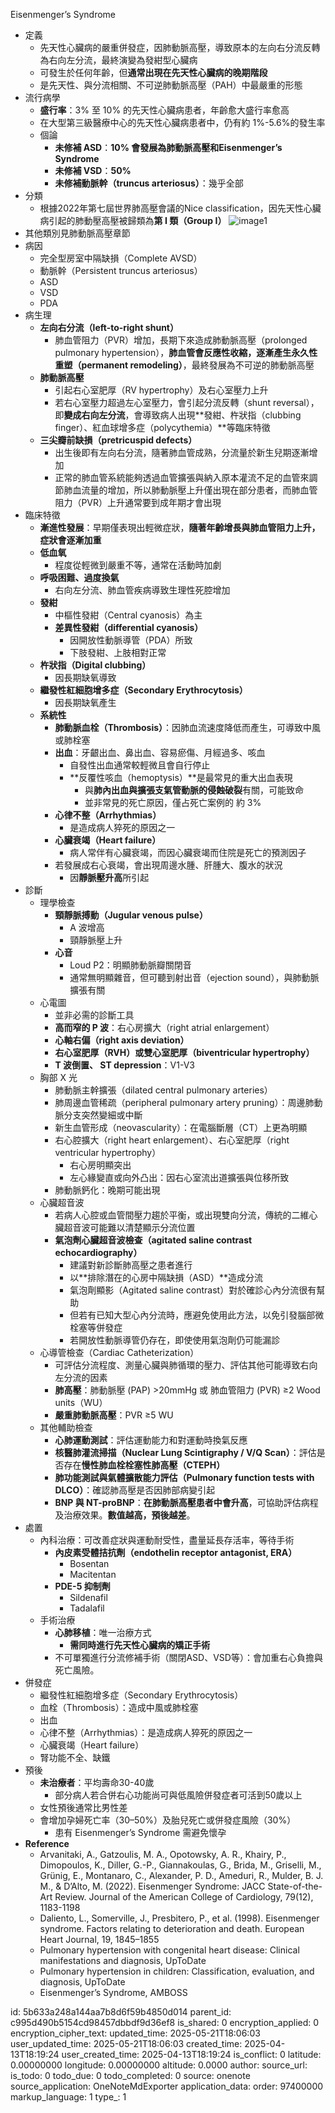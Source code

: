 Eisenmenger’s Syndrome

- 定義
  - 先天性心臟病的嚴重併發症，因肺動脈高壓，導致原本的左向右分流反轉為右向左分流，最終演變為發紺型心臟病
  - 可發生於任何年齡，但**通常出現在先天性心臟病的晚期階段**
  - 是先天性、與分流相關、不可逆肺動脈高壓（PAH）中最嚴重的形態
- 流行病學
  - **盛行率**：3% 至 10% 的先天性心臟病患者，年齡愈大盛行率愈高
  - 在大型第三級醫療中心的先天性心臟病患者中，仍有約 1%-5.6%的發生率
  - 個論
    - **未修補 ASD**：**10% 會發展為肺動脈高壓和Eisenmenger’s Syndrome**
    - **未修補 VSD**：**50%**
    - **未修補動脈幹（truncus arteriosus）**：幾乎全部
- 分類
  - 根據2022年第七屆世界肺高壓會議的Nice classification，因先天性心臟病引起的肺動壓高壓被歸類為**第 I 類（Group I）**
![image1](:/42d79bf15af845b78de2da8bb7dfcf52)
- 其他類別見肺動脈高壓章節
- 病因
  - 完全型房室中隔缺損（Complete AVSD）
  - 動脈幹（Persistent truncus arteriosus）
  - ASD
  - VSD
  - PDA
- 病生理
  - **左向右分流（left-to-right shunt）**
    - 肺血管阻力（PVR）增加，長期下來造成肺動脈高壓（prolonged pulmonary hypertension），**肺血管會反應性收縮，逐漸產生永久性重塑（permanent remodeling）**，最終發展為不可逆的肺動脈高壓
  - **肺動脈高壓**
    - 引起右心室肥厚（RV hypertrophy）及右心室壓力上升
    - 若右心室壓力超過左心室壓力，會引起分流反轉（shunt reversal），即**變成右向左分流**，會導致病人出現**發紺、杵狀指（clubbing finger）、紅血球增多症（polycythemia）**等臨床特徵
  - **三尖瓣前缺損（pretricuspid defects）**
    - 出生後即有左向右分流，隨著肺血管成熟，分流量於新生兒期逐漸增加
    - 正常的肺血管系統能夠透過血管擴張與納入原本灌流不足的血管來調節肺血流量的增加，所以肺動脈壓上升僅出現在部分患者，而肺血管阻力（PVR）上升通常要到成年期才會出現
- 臨床特徵
  - **漸進性發展**：早期僅表現出輕微症狀，**隨著年齡增長與肺血管阻力上升，症狀會逐漸加重**
  - **低血氧**
    - 程度從輕微到嚴重不等，通常在活動時加劇
  - **呼吸困難、過度換氣**
    - 右向左分流、肺血管疾病導致生理性死腔增加
  - **發紺**
    - 中樞性發紺（Central cyanosis）為主
    - **差異性發紺（differential cyanosis）**
      - 因開放性動脈導管（PDA）所致
      - 下肢發紺、上肢相對正常
  - **杵狀指（Digital clubbing）**
    - 因長期缺氧導致
  - **繼發性紅細胞增多症（Secondary Erythrocytosis）**
    - 因長期缺氧產生
  - **系統性**
    - **肺動脈血栓（Thrombosis）**：因肺血流速度降低而產生，可導致中風或肺栓塞
    - **出血**：牙齦出血、鼻出血、容易瘀傷、月經過多、咳血
      - 自發性出血通常較輕微且會自行停止
      - **反覆性咳血（hemoptysis）**是最常見的重大出血表現
        - 與**肺內出血與擴張支氣管動脈的侵蝕破裂**有關，可能致命
        - 並非常見的死亡原因，僅占死亡案例的 約 3%
    - **心律不整（Arrhythmias）**
      - 是造成病人猝死的原因之一
    - **心臟衰竭（Heart failure）**
      - 病人常伴有心臟衰竭，而因心臟衰竭而住院是死亡的預測因子
    - 若發展成右心衰竭，會出現周邊水腫、肝腫大、腹水的狀況
      - 因**靜脈壓升高**所引起
- 診斷
  - 理學檢查
    - **頸靜脈搏動（Jugular venous pulse）**
      - A 波增高
      - 頸靜脈壓上升
    - **心音**
      - Loud P2：明顯肺動脈瓣關閉音
      - 通常無明顯雜音，但可聽到射出音（ejection sound），與肺動脈擴張有關
  - 心電圖
    - 並非必需的診斷工具
    - **高而窄的 P 波**：右心房擴大（right atrial enlargement）
    - **心軸右偏（right axis deviation）**
    - **右心室肥厚（RVH）或雙心室肥厚（biventricular hypertrophy）**
    - **T 波倒置、 ST depression**：V1-V3
  - 胸部 X 光
    - 肺動脈主幹擴張（dilated central pulmonary arteries）
    - 肺周邊血管稀疏（peripheral pulmonary artery pruning）：周邊肺動脈分支突然變細或中斷
    - 新生血管形成（neovascularity）：在電腦斷層（CT）上更為明顯
    - 右心腔擴大（right heart enlargement）、右心室肥厚（right ventricular hypertrophy）
      - 右心房明顯突出
      - 左心緣變直或向外凸出：因右心室流出道擴張與位移所致
    - 肺動脈鈣化：晚期可能出現
  - 心臟超音波
    - 若病人心腔或血管間壓力趨於平衡，或出現雙向分流，傳統的二維心臟超音波可能難以清楚顯示分流位置
    - **氣泡劑心臟超音波檢查（agitated saline contrast echocardiography）**
      - 建議對新診斷肺高壓之患者進行
      - 以**排除潛在的心房中隔缺損（ASD）**造成分流
      - 氣泡劑顯影（Agitated saline contrast）對於確診心內分流很有幫助
      - 但若有已知大型心內分流時，應避免使用此方法，以免引發腦部微栓塞等併發症
      - 若開放性動脈導管仍存在，即使使用氣泡劑仍可能漏診
  - 心導管檢查（Cardiac Catheterization）
    - 可評估分流程度、測量心臟與肺循環的壓力、評估其他可能導致右向左分流的因素
    - **肺高壓**：肺動脈壓 (PAP) \>20mmHg 或 肺血管阻力 (PVR) ≥2 Wood units（WU）
    - **嚴重肺動脈高壓**：PVR ≥5 WU
  - 其他輔助檢查
    - **心肺運動測試**：評估運動能力和對運動時換氣反應
    - **核醫肺灌流掃描（Nuclear Lung Scintigraphy / V/Q Scan）**：評估是否存在**慢性肺血栓栓塞性肺高壓（CTEPH）**
    - **肺功能測試與氣體擴散能力評估（Pulmonary function tests with DLCO）**：確認肺高壓是否因肺部病變引起
    - **BNP 與 NT-proBNP**：**在肺動脈高壓患者中會升高**，可協助評估病程及治療效果。**數值越高，預後越差**。
- 處置
  - 內科治療：可改善症狀與運動耐受性，盡量延長存活率，等待手術
    - **內皮素受體拮抗劑（endothelin receptor antagonist, ERA）**
      - Bosentan
      - Macitentan
    - **PDE-5 抑制劑**
      - Sildenafil
      - Tadalafil
  - 手術治療
    - **心肺移植**：唯一治療方式
      - **需同時進行先天性心臟病的矯正手術**
    - 不可單獨進行分流修補手術（關閉ASD、VSD等）：會加重右心負擔與死亡風險。
- 併發症
  - 繼發性紅細胞增多症（Secondary Erythrocytosis）
  - 血栓（Thrombosis）：造成中風或肺栓塞
  - 出血
  - 心律不整（Arrhythmias）：是造成病人猝死的原因之一
  - 心臟衰竭（Heart failure）
  - 腎功能不全、缺鐵
- 預後
  - **未治療者**：平均壽命30-40歲
    - 部分病人若合併右心功能尚可與低風險併發症者可活到50歲以上
  - 女性預後通常比男性差
  - 會增加孕婦死亡率（30–50%）及胎兒死亡或併發症風險（30%）
    - 患有 Eisenmenger’s Syndrome 需避免懷孕
- **Reference**
  - Arvanitaki, A., Gatzoulis, M. A., Opotowsky, A. R., Khairy, P., Dimopoulos, K., Diller, G.-P., Giannakoulas, G., Brida, M., Griselli, M., Grünig, E., Montanaro, C., Alexander, P. D., Ameduri, R., Mulder, B. J. M., & D’Alto, M. (2022). Eisenmenger Syndrome: JACC State-of-the-Art Review. Journal of the American College of Cardiology, 79(12), 1183-1198
  - Daliento, L., Somerville, J., Presbitero, P., et al. (1998). Eisenmenger syndrome. Factors relating to deterioration and death. European Heart Journal, 19, 1845–1855
  - Pulmonary hypertension with congenital heart disease: Clinical manifestations and diagnosis, UpToDate
  - Pulmonary hypertension in children: Classification, evaluation, and diagnosis, UpToDate
  - Eisenmenger’s Syndrome, AMBOSS



id: 5b633a248a144aa7b8d6f59b4850d014
parent_id: c995d490b5154cd98457dbbdf9d36ef8
is_shared: 0
encryption_applied: 0
encryption_cipher_text: 
updated_time: 2025-05-21T18:06:03
user_updated_time: 2025-05-21T18:06:03
created_time: 2025-04-13T18:19:24
user_created_time: 2025-04-13T18:19:24
is_conflict: 0
latitude: 0.00000000
longitude: 0.00000000
altitude: 0.0000
author: 
source_url: 
is_todo: 0
todo_due: 0
todo_completed: 0
source: onenote
source_application: OneNoteMdExporter
application_data: 
order: 97400000
markup_language: 1
type_: 1